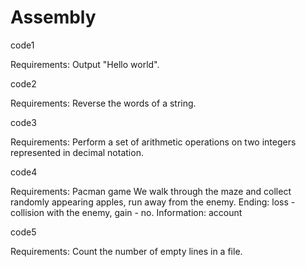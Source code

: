 # Assembly

code1 

Requirements:
Output "Hello world".



code2

Requirements:
Reverse the words of a string.



code3

Requirements:
Perform a set of arithmetic operations on two integers represented in decimal notation.


code4

Requirements:
Pacman game
We walk through the maze and collect randomly appearing apples, run away from the enemy.
Ending: loss - collision with the enemy, gain - no. Information: account


code5

Requirements:
Count the number of empty lines in a file.



